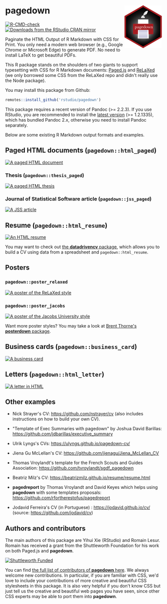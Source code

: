 # pagedown <img src="man/figures/logo.png" align="right" height="138" />

<!-- badges: start -->
[![R-CMD-check](https://github.com/rstudio/pagedown/actions/workflows/R-CMD-check.yaml/badge.svg)](https://github.com/rstudio/pagedown/actions/workflows/R-CMD-check.yaml)
[![Downloads from the RStudio CRAN mirror](https://cranlogs.r-pkg.org/badges/pagedown)](https://cran.r-project.org/package=pagedown)
<!-- badges: end -->

Paginate the HTML Output of R Markdown with CSS for Print. You only need a modern web browser (e.g., Google Chrome or Microsoft Edge) to generate PDF. No need to install LaTeX to get beautiful PDFs.

This R package stands on the shoulders of two giants to support typesetting with CSS for R Markdown documents: [Paged.js](https://pagedjs.org) and [ReLaXed](https://github.com/RelaxedJS/ReLaXed) (we only borrowed some CSS from the ReLaXed repo and didn't really use the Node package).

You may install this package from Github:

```r
remotes::install_github('rstudio/pagedown')
```

This package requires a recent version of Pandoc (>= 2.2.3). If you use RStudio, you are recommended to install the [latest version](https://posit.co/download/rstudio-desktop/) (>= 1.2.1335), which has bundled Pandoc 2.x, otherwise you need to install Pandoc separately.

Below are some existing R Markdown output formats and examples.

## Paged HTML documents (`pagedown::html_paged`)

[![A paged HTML document](https://user-images.githubusercontent.com/163582/47673682-58b11880-db83-11e8-87fd-b5e753af7288.png)](https://pagedown.rbind.io)

### Thesis (`pagedown::thesis_paged`)

[![A paged HTML thesis](https://user-images.githubusercontent.com/19177171/60126180-b129cb80-978d-11e9-8e32-7ba48f303b6f.png)](https://pagedown.rbind.io/thesis-paged/)

### Journal of Statistical Software article (`pagedown::jss_paged`)

[![A JSS article](https://user-images.githubusercontent.com/19177171/51005498-5b46cb80-153f-11e9-9026-4b50a9f3d3f1.png)](https://pagedown.rbind.io/jss-paged/)

## Resume (`pagedown::html_resume`)

[![An HTML resume](https://user-images.githubusercontent.com/163582/46879762-7a34a500-ce0c-11e8-87e3-496f3577ff05.png)](https://pagedown.rbind.io/html-resume/)

You may want to check out [the **datadrivencv** package](https://github.com/nstrayer/datadrivencv), which allows you to build a CV using data from a spreadsheet and `pagedown::html_resume`.

## Posters

### `pagedown::poster_relaxed`

[![A poster of the ReLaXed style](https://user-images.githubusercontent.com/163582/47672385-e12dba00-db7f-11e8-92de-af94d5bab12f.jpg)](https://pagedown.rbind.io/poster-relaxed/)

### `pagedown::poster_jacobs`

[![A poster of the Jacobs University style](https://user-images.githubusercontent.com/163582/49780277-7b326780-fcd3-11e8-9eb6-69e46292158c.png)](https://pagedown.rbind.io/poster-jacobs/)

Want more poster styles? You may take a look at [Brent Thorne's **posterdown** package](https://github.com/brentthorne/posterdown).

## Business cards (`pagedown::business_card`)

[![A business card](https://user-images.githubusercontent.com/163582/47741877-68933000-dc49-11e8-94f8-92724b67e9a6.png)](https://pagedown.rbind.io/business-card/)

## Letters (`pagedown::html_letter`)

[![A letter in HTML](https://user-images.githubusercontent.com/163582/47872372-61e8f200-dddc-11e8-839b-d8e8ef8f51eb.png)](https://pagedown.rbind.io/html-letter)

## Other examples

- Nick Strayer's CV: https://github.com/nstrayer/cv (also includes instructions on how to build your own CV).

- "Template of Exec Summaries with pagedown" by Joshua David Barillas: https://github.com/jdbarillas/executive_summary

- Ulrik Lyngs's CVs: https://ulyngs.github.io/pagedown-cv/

- Jiena Gu McLellan's CV: https://github.com/jienagu/Jiena_McLellan_CV

- Thomas Vroylandt's template for the French Scouts and Guides Association: https://github.com/tvroylandt/sgdf_pagedown

- Beatriz Milz's CV: https://beatrizmilz.github.io/resume/resume.html

- **pagedreport** by Thomas Vroylandt and David Keyes which helps using **pagedown** with some templates proposals: https://github.com/rfortherestofus/pagedreport

- Jodavid Ferreira's CV (in Portuguese) : https://jodavid.github.io/cv/ (source: https://github.com/jodavid/cv)

## Authors and contributors

The main authors of this package are Yihui Xie (RStudio) and Romain Lesur. Romain has received a grant from the Shuttleworth Foundation for his work on both Paged.js and **pagedown**.

[![Shuttleworth Funded](https://user-images.githubusercontent.com/163582/49319242-72ff4e80-f4c1-11e8-89fe-d8749355d261.jpg)](https://www.shuttleworthfoundation.org)

You can find [the full list of contributors of **pagedown** here](https://github.com/rstudio/pagedown/graphs/contributors). We always welcome new contributions. In particular, if you are familiar with CSS, we'd love to include your contributions of more creative and beautiful CSS stylesheets in this package. It is also very helpful if you don't know CSS but just tell us the creative and beautiful web pages you have seen, since other CSS experts may be able to port them into **pagedown**.
